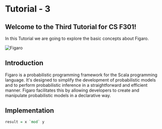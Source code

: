 # Tutorial - 3

## Welcome to the Third Tutorial for CS F301!
In this Tutorial we are going to explore the basic concepts about Figaro.

![Figaro](https://opengraph.githubassets.com/c886b8202492bf80dfc0626edd1c3cd18a8cc76483f4853125788de4692f1308/charles-river-analytics/figaro)

## Introduction
Figaro is a probabilistic programming framework for the Scala programming language. It's designed to simplify the development of probabilistic models and to perform probabilistic inference in a straightforward and efficient manner. Figaro facilitates this by allowing developers to create and manipulate probabilistic models in a declarative way.

## Implementation

```Haskell
result = x `mod` y
```

